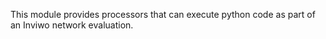 This module provides processors that can execute python code as part of an Inviwo network evaluation.